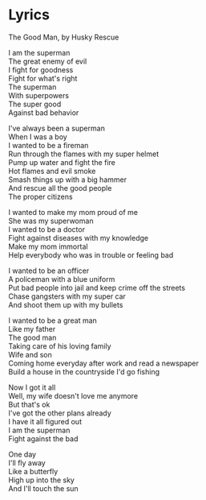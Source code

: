 # Lyrics
The Good Man, by Husky Rescue

I am the superman  
The great enemy of evil  
I fight for goodness  
Fight for what's right  
The superman  
With superpowers  
The super good  
Against bad behavior

I've always been a superman  
When I was a boy  
I wanted to be a fireman  
Run through the flames with my super helmet  
Pump up water and fight the fire  
Hot flames and evil smoke  
Smash things up with a big hammer  
And rescue all the good people  
The proper citizens

I wanted to make my mom proud of me  
She was my superwoman  
I wanted to be a doctor  
Fight against diseases with my knowledge  
Make my mom immortal  
Help everybody who was in trouble or feeling bad

I wanted to be an officer  
A policeman with a blue uniform  
Put bad people into jail and keep crime off the streets  
Chase gangsters with my super car  
And shoot them up with my bullets

I wanted to be a great man  
Like my father  
The good man  
Taking care of his loving family  
Wife and son  
Coming home everyday after work and read a newspaper  
Build a house in the countryside I'd go fishing

Now I got it all  
Well, my wife doesn't love me anymore  
But that's ok  
I've got the other plans already  
I have it all figured out  
I am the superman  
Fight against the bad

One day  
I'll fly away  
Like a butterfly  
High up into the sky  
And I'll touch the sun